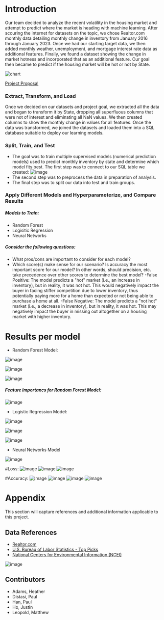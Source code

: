 # Introduction
Our team decided to analyze the recent volatility in the housing market and attempt to predict where the market is heading with machine learning. After scouring the internet for datasets on the topic, we chose Realtor.com monthly data detailing monthly change in inventory from January 2016 through January 2023. Once we had our starting target data, we then added monthly weather, unemployment, and mortgage interest rate data as additional features. Finally, we found a dataset showing the change in market hotness and incorporated that as an additional feature. Our goal then became to predict if the housing market will be hot or not by State.

![chart](https://user-images.githubusercontent.com/112498067/223543032-ad52825d-50c4-4225-89c1-c885494292b2.png)

[Project Proposal](https://docs.google.com/document/d/1xqcCmtrioxThe1zX2F1_XzJN-4-UOv9txNYIFMb7ytQ/edit)

### Extract, Transform, and Load
Once we decided on our datasets and project goal, we extracted all the data and began to transform it by State, dropping all superfluous columns that were not of interest and eliminating all NaN values. We then created columns to show the monthly change in values for all features. Once the data was transformed, we joined the datasets and loaded them into a SQL database suitable to deploy our learning models.

### Split, Train, and Test
- The goal was to train multiple supervised models (numerical prediction models) used to predict monthly inventory by state and determine which model fits best. The first step was to connect to our SQL table we created:
![image](https://user-images.githubusercontent.com/112498067/223518489-64b7c0fc-33d4-4c4c-b3b0-52563ecb4398.png)
- The second step was to preprocess the data in preparation of analysis.
- The final step was to split our data into test and train groups.

### Apply Different Models and Hyperparameterize, and Compare Results
##### Models to Train:
- Random Forest
- Logisitic Regression
- Neural Networks

##### Consider the following questions:
- What pros/cons are important to consider for each model?
- Which score(s) make sense for our scenario? Is accuracy the most important score for our model? In other words, should precision, etc. take precedence over other scores to determine the best model?
-False Positive: The model predicts a "hot" market (i.e., an increase in inventory), but in reality, it was not hot. This would negatively impact the buyer in facing stiffer competition due to lower inventory, thus potentially paying more for a home than expected or not being able to purchase a home at all.
-False Negative: The model predicts a "not hot" market (i.e., a decrease in inventory), but in reality, it was hot. This may negatively impact the buyer in missing out altogether on a housing market with higher inventory.

# Results per model

- Random Forest Model:

![image](https://user-images.githubusercontent.com/112498067/223524398-a5c2124a-28ba-4fd4-9887-8a52f26cee92.png)

![image](https://user-images.githubusercontent.com/112498067/223524717-a65751e8-ef42-4120-9856-2209a8b05e52.png)

![image](https://user-images.githubusercontent.com/112498067/223524814-6f7352f7-8fde-4edd-a1ed-d9ff0176246b.png)

##### Feature Importancs for Random Forest Model:
![image](https://user-images.githubusercontent.com/112498067/223525245-0605c066-e730-4a0e-ac5f-fe86a0382766.png)

- Logistic Regression Model:

![image](https://user-images.githubusercontent.com/112498067/223525715-5bd5775a-5aca-47a8-8018-fd590775f6a5.png)

![image](https://user-images.githubusercontent.com/112498067/223525800-40648cf4-ff51-4287-a244-26421be5469b.png)

![image](https://user-images.githubusercontent.com/112498067/223525845-7596cbc1-483c-49a8-9b40-37685e11f024.png)

- Neural Networks Model

![image](https://user-images.githubusercontent.com/112498067/223525962-b4f64ec6-a88e-4b49-a57b-d823faa6199a.png)

#Loss:
![image](https://user-images.githubusercontent.com/112498067/223526147-b89600e6-7cd9-463a-92f4-ac74d929f1c6.png)
![image](https://user-images.githubusercontent.com/112498067/223526266-21ad0b7e-53e0-40d6-a430-4893a3c34e76.png)
![image](https://user-images.githubusercontent.com/112498067/223526625-99657e49-153a-4f2c-ae23-1f3e066e4be4.png)

#Accuracy:
![image](https://user-images.githubusercontent.com/112498067/223526845-791087d0-28b0-4540-b4bb-07e81d2d9ca4.png)
![image](https://user-images.githubusercontent.com/112498067/223526927-cdb588cb-9463-47c3-91fe-c33d9b0b44ab.png)
![image](https://user-images.githubusercontent.com/112498067/223527032-cdcae337-f005-43e4-90f5-588d11f4eb73.png)
![image](https://user-images.githubusercontent.com/112498067/223527230-a17c63a2-9838-4305-9b48-a8e507067e47.png)

# Appendix
This section will capture references and additional information applicable to this project.

## Data References
- [Realtor.com](https://www.realtor.com/research/data/)
- [U.S. Bureau of Labor Statistics - Top Picks](https://data.bls.gov/cgi-bin/surveymost?la)
- [National Centers for Environmental Information (NCEI)](https://www.ncei.noaa.gov/access/monitoring/climate-at-a-glance/statewide/time-series[…]/1/2016-2023?base_prd=true&begbaseyear=1901&endbaseyear=2000)

![image](https://user-images.githubusercontent.com/112498067/223527623-b430a5cf-50b0-4f55-9f8f-b5f3265fc65c.png)

## Contributors
- Adams, Heather
- Distasi, Paul
- Han, Paul
- Ho, Justin
- Leopold, Matthew
